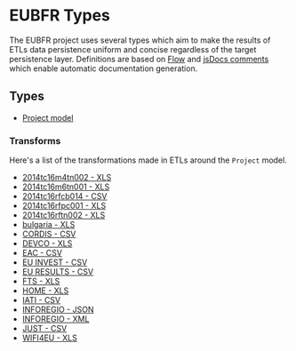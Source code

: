 # EUBFR Types

The EUBFR project uses several types which aim to make the results of ETLs data persistence uniform and concise regardless of the target persistence layer. Definitions are based on [Flow](https://flow.org/) and [jsDocs comments](http://usejsdoc.org/) which enable automatic documentation generation.

## Types

- [Project model](./Project.md)

### Transforms

Here's a list of the transformations made in ETLs around the `Project` model.

- [2014tc16m4tn002 - XLS](./etls/2014tc16m4tn002-xls.md)
- [2014tc16m6tn001 - XLS](./etls/2014tc16m6tn001-xls.md)
- [2014tc16rfcb014 - CSV](./etls/2014tc16rfcb014-csv.md)
- [2014tc16rfpc001 - XLS](./etls/2014tc16rfpc001-xls.md)
- [2014tc16rftn002 - XLS](./etls/2014tc16rftn002-xls.md)
- [bulgaria - XLS](./etls/bulgaria-xls.md)
- [CORDIS - CSV](./etls/cordis-csv.md)
- [DEVCO - XLS](./etls/devco-xls.md)
- [EAC - CSV](./etls/eac-csv.md)
- [EU INVEST - CSV](./etls/euinvest-csv.md)
- [EU RESULTS - CSV](./etls/euresults-csv.md)
- [FTS - XLS](./etls/fts-xls.md)
- [HOME - XLS](./etls/home-xls.md)
- [IATI - CSV](./etls/iati-csv.md)
- [INFOREGIO - JSON](./etls/inforegio-json.md)
- [INFOREGIO - XML](./etls/inforegio-xml.md)
- [JUST - CSV](./etls/just-csv.md)
- [WIFI4EU - XLS](./etls/wifi4eu-xls.md)
